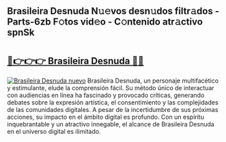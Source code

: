 ## Brasileira Desnuda N𝚞𝚎vos desn𝚞dos filtr𝚊dos - Parts-6zb F𝚘tos vid𝚎o - C𝚘ntenido atr𝚊ctivo spnSk

# <h2><a href="http://mb4b9y3.tromn.icu/?c=Brasileira+Desnuda">🔗👉👉👉 Brasileira Desnuda 🔗🔗</a></h2>

[![Brasileira Desnuda nuevo](https://i.imgur.com/pEAQMta.gif)](http://mb4b9y3.tromn.icu/?c=Brasileira+Desnuda)
Brasileira Desnuda, un personaje multifacético y estimulante, elude la comprensión fácil. Su método único de interactuar con audiencias en línea ha fascinado y provocado críticas, generando debates sobre la expresión artística, el consentimiento y las complejidades de las comunidades digitales. A pesar de la incertidumbre de sus próximas acciones, su impacto en el ámbito digital es profundo. Con un espíritu inquebrantable y un atractivo innegable, el alcance de Brasileira Desnuda en el universo digital es ilimitado.
